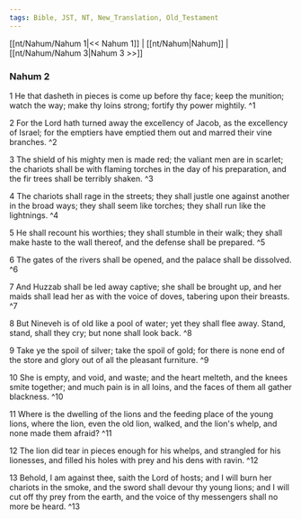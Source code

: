 ```yaml
---
tags: Bible, JST, NT, New_Translation, Old_Testament
---
```


[[nt/Nahum/Nahum 1|<< Nahum 1]] | [[nt/Nahum|Nahum]] | [[nt/Nahum/Nahum 3|Nahum 3 >>]]

### Nahum 2

1 He that dasheth in pieces is come up before thy face; keep the munition; watch the way; make thy loins strong; fortify thy power mightily.  ^1

2 For the Lord hath turned away the excellency of Jacob, as the excellency of Israel; for the emptiers have emptied them out and marred their vine branches.  ^2

3 The shield of his mighty men is made red; the valiant men are in scarlet; the chariots shall be with flaming torches in the day of his preparation, and the fir trees shall be terribly shaken.  ^3

4 The chariots shall rage in the streets; they shall justle one against another in the broad ways; they shall seem like torches; they shall run like the lightnings.  ^4

5 He shall recount his worthies; they shall stumble in their walk; they shall make haste to the wall thereof, and the defense shall be prepared.  ^5

6 The gates of the rivers shall be opened, and the palace shall be dissolved.  ^6

7 And Huzzab shall be led away captive; she shall be brought up, and her maids shall lead her as with the voice of doves, tabering upon their breasts.  ^7

8 But Nineveh is of old like a pool of water; yet they shall flee away. Stand, stand, shall they cry; but none shall look back.  ^8

9 Take ye the spoil of silver; take the spoil of gold; for there is none end of the store and glory out of all the pleasant furniture.  ^9

10 She is empty, and void, and waste; and the heart melteth, and the knees smite together; and much pain is in all loins, and the faces of them all gather blackness.  ^10

11 Where is the dwelling of the lions and the feeding place of the young lions, where the lion, even the old lion, walked, and the lion\'s whelp, and none made them afraid?  ^11

12 The lion did tear in pieces enough for his whelps, and strangled for his lionesses, and filled his holes with prey and his dens with ravin.  ^12

13 Behold, I am against thee, saith the Lord of hosts; and I will burn her chariots in the smoke, and the sword shall devour thy young lions; and I will cut off thy prey from the earth, and the voice of thy messengers shall no more be heard.  ^13

 
